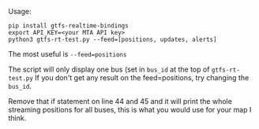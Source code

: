 Usage:

```
pip install gtfs-realtime-bindings
export API_KEY=<your MTA API key>
python3 gtfs-rt-test.py --feed=[positions, updates, alerts]
```


The most useful is `--feed=positions`

The script will only display one bus (set in `bus_id` at the top of `gtfs-rt-test.py`
If you don't get any result on the feed=positions, try changing the `bus_id`.

Remove that if statement on line 44 and 45 and it will print the whole streaming positions for all buses, this is what you would use for your map I think.



